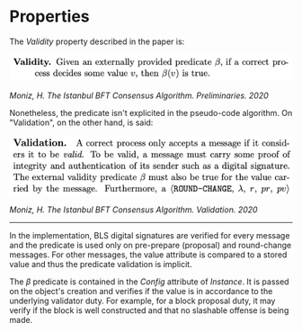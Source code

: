 
# Properties
The *Validity* property described in the paper is:

![IBFT_validity](images/IBFT_validity.png)

*Moniz, H. The Istanbul BFT Consensus Algorithm. Preliminaries. 2020*

<!--
> Given an externally provided predicate $\beta$, if a correct process decides some value $v$, then $\beta(v)$ is true.
-->
<!--
Usually, the *Validity* property may be defined in different ways. For example:
> If all correct processes propose the same value $v$, then any correct process that decides, decides $v$

> If a correct process decides $v$, then $v$ was proposed by some process.

or as the *Predicate-based validity* used in the paper.
-->

Nonetheless, the predicate isn't explicited in the pseudo-code algorithm. On "Validation", on the other hand, is said:

![IBFT_validation](images/IBFT_validation.png)

*Moniz, H. The Istanbul BFT Consensus Algorithm. Validation. 2020*
<!--
> A correct process only accepts a message if it considers it to be valid. To be valid, a message must carry some proof of integrity and authentication of its sender such as a digital signature. The external validity predicate $\beta$ must also be true for the value carried by the message.
-->

---

In the implementation, BLS digital signatures are verified for every message and the predicate is used only on pre-prepare (proposal) and round-change messages. For other messages, the value attribute is compared to a stored value and thus the predicate validation is implicit.

The $\beta$ predicate is contained in the *Config* attribute of *Instance*. It is passed on the object's creation and verifies if the value is in accordance to the underlying validator duty. For example, for a block proposal duty, it may verify if the block is well constructed and that no slashable offense is being made.